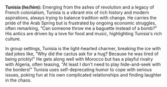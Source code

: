 **Tunisia (he/him):** Emerging from the ashes of revolution and a legacy of French colonialism, Tunisia is a vibrant mix of rich history and modern aspirations, always trying to balance tradition with change. He carries the pride of the Arab Spring but is frustrated by ongoing economic struggles, often remarking, “Can someone throw me a baguette instead of a bomb?” His antics are driven by a love for food and music, highlighting Tunisia's rich culture.

In group settings, Tunisia is the light-hearted charmer, breaking the ice with dad jokes like, “Why did the cactus ask for a hug? Because he was tired of being prickly!” He gets along well with Morocco but has a playful rivalry with Algeria, often teasing, "At least I don't need to play hide-and-seek with the borders!" Tunisia uses self-deprecating humor to cope with serious issues, poking fun at his own complicated relationships and finding laughter in the chaos.